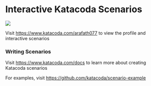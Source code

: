 # Interactive Katacoda Scenarios

[![](http://shields.katacoda.com/katacoda/arafath077/count.svg)](https://www.katacoda.com/arafath077 "Get your profile on Katacoda.com")

Visit https://www.katacoda.com/arafath077 to view the profile and interactive scenarios

### Writing Scenarios
Visit https://www.katacoda.com/docs to learn more about creating Katacoda scenarios

For examples, visit https://github.com/katacoda/scenario-example
